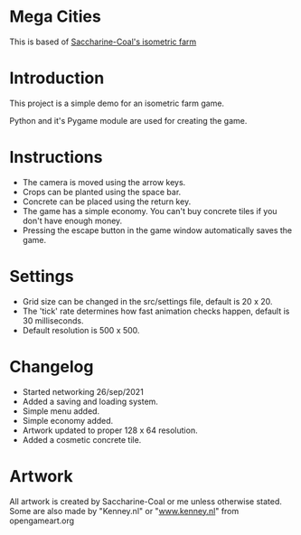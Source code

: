 # Mega Cities

This is based of [Saccharine-Coal's isometric farm](https://github.com/Saccharine-Coal/Isometric-Farm-Demo)

# Introduction
This project is a simple demo for an isometric farm game. 

Python and it's Pygame module are used for creating the game.

# Instructions
- The camera is moved using the arrow keys.
- Crops can be planted using the space bar.
- Concrete can be placed using the return key.
- The game has a simple economy. You can't buy concrete tiles if you don't have enough money.
- Pressing the escape button in the game window automatically saves the game.

# Settings
- Grid size can be changed in the src/settings file, default is 20 x 20.
- The 'tick' rate determines how fast animation checks happen, default is 30 milliseconds.
- Default resolution is 500 x 500.

# Changelog
- Started networking 26/sep/2021
- Added a saving and loading system.
- Simple menu added.
- Simple economy added.
- Artwork updated to proper 128 x 64 resolution.
- Added a cosmetic concrete tile.

# Artwork
All artwork is created by Saccharine-Coal or me unless otherwise stated.
Some are also made by "Kenney.nl" or "www.kenney.nl" from opengameart.org